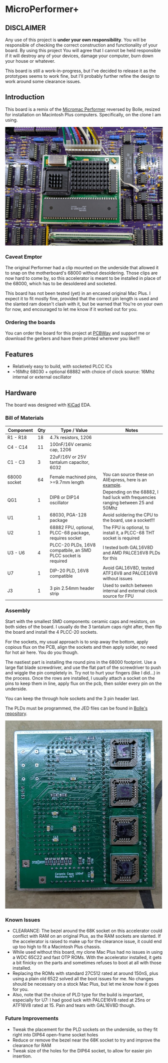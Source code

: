 # MicroPerformer+

## DISCLAIMER

Any use of this project is **under your own responsibility**.
You will be responsible of checking the correct construction and functionality of your board.
By using this project You will agree that I cannot be held responsible if it will destroy any of your devices, damage your computer, burn down your house or whatever.

This board is still a work-in-progress, but I've decided to release it as the prototypes seems to work fine, but I'll probably further refine the design to work around some clearance issues.

## Introduction

This board is a remix of the [Micromac Performer](https://github.com/TheRealBolle/Performer-SE-PL-CL) reversed by Bolle,
resized for installation on Macintosh Plus computers. Specifically, on the clone I am using.

![Rev. 1 board installed in a Mac Plus clone motherboard](pics/accel_installed.jpg)

### Caveat Emptor

The original Performer had a clip mounted on the underside that allowed it to snap on the motherboard's 68000 without desoldering.
Those clips are now hard to come by, so this accelerator is meant to be installed in place of the 68000, which has to be desoldered and socketed.

This board has not been tested (yet) in an encased original Mac Plus. I expect it to fit mostly fine, provided that the correct pin length is used and
the slanted ram doesn't clash with it, but be warned that You're on your own for now, and encouraged to let me know if it worked out for you.

### Ordering the boards

You can order the board for this project at [PCBWay](https://TODO) and support me or download 
the gerbers and have them printed wherever you like!!!

## Features

- Relatively easy to build, with socketed PLCC ICs
- ~16Mhz 68030 + optional 68882 with choice of clock source: 16Mhz internal or external oscillator

## Hardware

The board was designed with [KiCad](https://kicad.org/) EDA.

### Bill of Materials

| Component              | Qty | Type / Value                                            | Notes                                                                |
| ---------------------- | --- | ------------------------------------------------------- | -------------------------------------------------------------------- |
| R1 - R18               |  18 | 4.7k resistors, 1206                                    |                                                                      |
| C4 - C14               |  11 | 100nF/16V ceramic cap, 1206                             |                                                                      |
| C1 - C3                |  3  | 22uF/16V or 25V tantalum capacitor, 6032                |                                                                      |
| 68000 socket           |  64 | Female machined pins, >=9.7mm length                    | You can source these on AliExpress, here is an [example](https://it.aliexpress.com/item/33019740866.html). |
| QG1                    |  1  | DIP8 or DIP14 oscillator                                | Depending on the 68882, I had luck with frequencies ranging between 25 and 50Mhz |
| U1                     |  1  | 68030, PGA-128 package                                  | Avoid soldering the CPU to the board, use a socket!!!                |
| U2                     |  1  | 68882 FPU, optional, PLCC-68 package, requires socket   | The FPU is optional, to install it, a PLCC-68 THT socket is required |
| U3 - U6                |  4  | PLCC-20 PLDs, 16V8 compatbile, an SMD PLCC socket is required  | I tested both GAL16V8D and AMD PALCE16V8 PLDs for this        |
| U7                     |  1  | DIP-20 PLD, 16V8 compatible                             | Avoid GAL16V8D, tested ATF16V8 and PALCE16V8 without issues          |
| J3                     |  1  | 3 pin 2.54mm header strip                               | Used to switch between internal and external clock source for FPU    |

### Assembly

Start with the smallest SMD components: ceramic caps and resistors, on both sides of the board.
I usually do the 3 tantalum caps right after, then flip the board and install the 4 PLCC-20 sockets.

For the sockets, my usual approach is to snip away the bottom, apply copious flux on the PCB, align the sockets and then
apply solder, no need for hot air here. You do you though.

The nastiest part is installing the round pins in the 68000 footprint. Use a large flat blade screwdriver, and use the flat part of the
screwdriver to push and wiggle the pin completely in. Try not to hurt your fingers (like I did...) in the process.
Once the rows are installed, I usually attach a socket on the pins to keep them in line, apply flux on the pcb, then solder every pin on the underside.

You can keep the through hole sockets and the 3 pin header last.

The PLDs must be programmed, the JED files can be found in [Bolle's repository](https://github.com/TheRealBolle/Performer-SE-PL-CL).

![Rev. 1 board underside](pics/accel_underside.jpg)

### Known Issues

- CLEARANCE: The bezel around the 68K socket on this accelerator could conflict with RAM on an original Plus, as the RAM sockets are slanted. If the accelerator is raised to make up for the clearance issue, it could end up too high to fit a Macintosh Plus chassis.
- While used without this board, my clone Mac Plus had no issues in using a WDC 65C22 and fast OTP ROMs. With the accelerator installed, it gets a bit finicky on the parts and sometimes refuses to boot at all with those installed.
- Replacing the ROMs with standard 27C512 rated at around 150nS, plus using a plain old 6522 solved all the boot issues for me. No changes should be necessary on a stock Mac Plus, but let me know how it goes for you.
- Also, note that the choice of PLD type for the build is important, especially for U7: I had good luck with PALCE16V8 rated at 25ns or ATF16V8 rated at 15. Pain and tears with GAL16V8D though.

### Future Improvements

- Tweak the placement for the PLD sockets on the underside, so they fit right into DIP64 open-frame socket holes
- Reduce or remove the bezel near the 68K socket to try and improve the clearance for RAM
- Tweak size of the holes for the DIP64 socket, to allow for easier pin insertion.